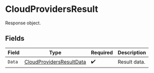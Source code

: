 # CloudProvidersResult

Response object.


## Fields

| Field                                                                       | Type                                                                        | Required                                                                    | Description                                                                 |
| --------------------------------------------------------------------------- | --------------------------------------------------------------------------- | --------------------------------------------------------------------------- | --------------------------------------------------------------------------- |
| `Data`                                                                      | [CloudProvidersResultData](../../models/shared/cloudprovidersresultdata.md) | :heavy_check_mark:                                                          | Result data.                                                                |